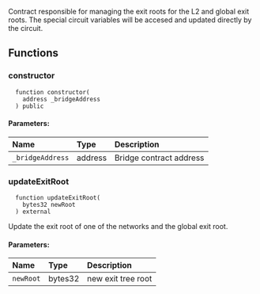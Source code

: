 Contract responsible for managing the exit roots for the L2 and global exit roots.
The special circuit variables will be accesed and updated directly by the circuit.


## Functions
### constructor
```solidity
  function constructor(
    address _bridgeAddress
  ) public
```


#### Parameters:
| Name | Type | Description                                                          |
| :--- | :--- | :------------------------------------------------------------------- |
|`_bridgeAddress` | address | Bridge contract address

### updateExitRoot
```solidity
  function updateExitRoot(
    bytes32 newRoot
  ) external
```
Update the exit root of one of the networks and the global exit root.


#### Parameters:
| Name | Type | Description                                                          |
| :--- | :--- | :------------------------------------------------------------------- |
|`newRoot` | bytes32 | new exit tree root

